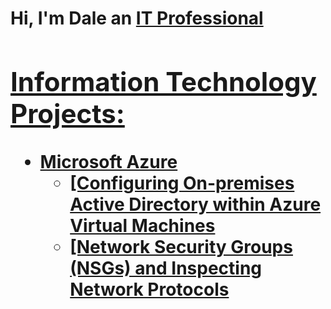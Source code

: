 <h1>Hi, I'm Dale an <a href="https://linkedin.com/in/dale-dodd-44b11162/">IT Professional

<h2> Information Technology Projects:</h2>

- <b>Microsoft Azure</b>
  - [Configuring On-premises Active Directory within Azure Virtual Machines
  - [Network Security Groups (NSGs) and Inspecting Network Protocols






